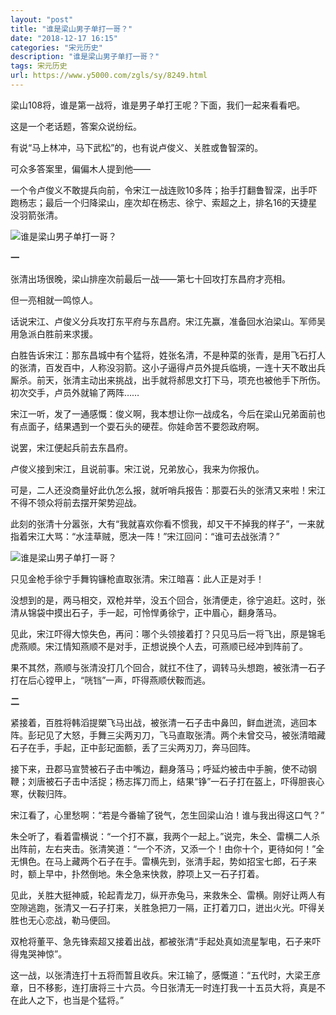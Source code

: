 ```yaml
---
layout: "post"
title: "谁是梁山男子单打一哥？"
date: "2018-12-17 16:15"
categories: "宋元历史"
description: "谁是梁山男子单打一哥？"
tags: 宋元历史
url: https://www.y5000.com/zgls/sy/8249.html
---
```






梁山108将，谁是第一战将，谁是男子单打王呢？下面，我们一起来看看吧。

这是一个老话题，答案众说纷纭。

有说“马上林冲，马下武松”的，也有说卢俊义、关胜或鲁智深的。

可众多答案里，偏偏木人提到他——

一个令卢俊义不敢提兵向前，令宋江一战连败10多阵；抬手打翻鲁智深，出手吓跑杨志；最后一个归降梁山，座次却在杨志、徐宁、索超之上，排名16的天捷星没羽箭张清。

![谁是梁山男子单打一哥？](/uploads/allimg/161226/6-16122611434U02.JPG)

**一**

张清出场很晚，梁山排座次前最后一战——第七十回攻打东昌府才亮相。

但一亮相就一鸣惊人。

话说宋江、卢俊义分兵攻打东平府与东昌府。宋江先赢，准备回水泊梁山。军师吴用急派白胜前来求援。

白胜告诉宋江：那东昌城中有个猛将，姓张名清，不是种菜的张青，是用飞石打人的张清，百发百中，人称没羽箭。这小子逼得卢员外提兵临境，一连十天不敢出兵厮杀。前天，张清主动出来挑战，出手就将郝思文打下马，项充也被他手下所伤。初次交手，卢员外就输了两阵……

宋江一听，发了一通感慨：俊义啊，我本想让你一战成名，今后在梁山兄弟面前也有点面子，结果遇到一个耍石头的硬茬。你娃命苦不要怨政府啊。

说罢，宋江便起兵前去东昌府。

卢俊义接到宋江，且说前事。宋江说，兄弟放心，我来为你报仇。

可是，二人还没商量好此仇怎么报，就听哨兵报告：那耍石头的张清又来啦！宋江不得不领众将前去摆开架势迎战。

此刻的张清十分嚣张，大有“我就喜欢你看不惯我，却又干不掉我的样子”，一来就指着宋江大骂：“水洼草贼，愿决一阵！”宋江回问：“谁可去战张清？”

![谁是梁山男子单打一哥？](/uploads/allimg/161226/6-16122611433J05.JPG)

只见金枪手徐宁手舞钩镰枪直取张清。宋江暗喜：此人正是对手！

没想到的是，两马相交，双枪并举，没五个回合，张清便走，徐宁追赶。这时，张清从锦袋中摸出石子，手一起，可怜悍勇徐宁，正中眉心，翻身落马。

见此，宋江吓得大惊失色，再问：哪个头领接着打？只见马后一将飞出，原是锦毛虎燕顺。宋江情知燕顺不是对手，正想说换个人去，可燕顺已经冲到阵前了。

果不其然，燕顺与张清没打几个回合，就扛不住了，调转马头想跑，被张清一石子打在后心镗甲上，“咣铛”一声，吓得燕顺伏鞍而逃。

**二**

紧接着，百胜将韩滔提槊飞马出战，被张清一石子击中鼻凹，鲜血迸流，逃回本阵。彭玘见了大怒，手舞三尖两刃刀，飞马直取张清。两个未曾交马，被张清暗藏石子在手，手起，正中彭玘面额，丢了三尖两刃刀，奔马回阵。

接下来，丑郡马宣赞被石子击中嘴边，翻身落马；呼延灼被击中手腕，使不动钢鞭；刘唐被石子击中活捉；杨志挥刀而上，结果“铮”一石子打在盔上，吓得胆丧心寒，伏鞍归阵。

宋江看了，心里愁啊：“若是今番输了锐气，怎生回梁山泊！谁与我出得这口气？”

朱仝听了，看着雷横说：“一个打不赢，我两个一起上。”说完，朱仝、雷横二人杀出阵前，左右夹击。张清笑道：“一个不济，又添一个！由你十个，更待如何！”全无惧色。在马上藏两个石子在手。雷横先到，张清手起，势如招宝七郎，石子来时，额上早中，扑然倒地。朱仝急来快救，脖项上又一石子打着。

见此，关胜大挺神威，轮起青龙刀，纵开赤兔马，来救朱仝、雷横。刚好让两人有空隙逃跑，张清又一石子打来，关胜急把刀一隔，正打着刀口，迸出火光。吓得关胜也无心恋战，勒马便回。

双枪将董平、急先锋索超又接着出战，都被张清“手起处真如流星掣电，石子来吓得鬼哭神惊”。

这一战，以张清连打十五将而暂且收兵。宋江输了，感慨道：“五代时，大梁王彦章，日不移影，连打唐将三十六员。今日张清无一时连打我一十五员大将，真是不在此人之下，也当是个猛将。”
